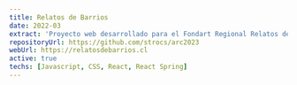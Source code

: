 ```yaml
---
title: Relatos de Barrios
date: 2022-03
extract: 'Proyecto web desarrollado para el Fondart Regional Relatos de Barrio: Conjunto Habitacional Rengifo (Folio 604121) realizado por la Universidad de La Serena, Chile.'
repositoryUrl: https://github.com/strocs/arc2023
webUrl: https://relatosdebarrios.cl
active: true
techs: [Javascript, CSS, React, React Spring]
---
```

